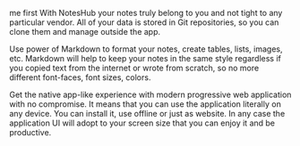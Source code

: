 me
first
With NotesHub your notes truly belong to you and not tight to any particular vendor. All of your data is stored in Git repositories, so you can clone them and manage outside the app.

Use power of Markdown to format your notes, create tables, lists, images, etc. Markdown will help to keep your notes in the same style regardless if you copied text from the internet or wrote from scratch, so no more different font-faces, font sizes, colors.

Get the native app-like experience with modern progressive web application with no compromise. It means that you can use the application literally on any device. You can install it, use offline or just as website. In any case the application UI will adopt to your screen size that you can enjoy it and be productive.
